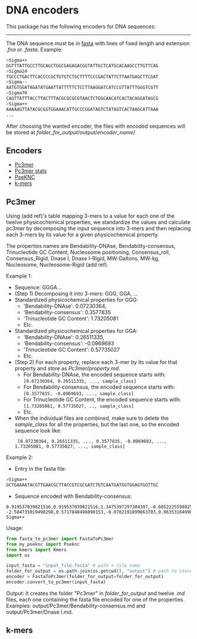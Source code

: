 # DNA encoders

This package has the following encoders for DNA sequences:

***

The DNA sequence must be in [fasta](https://en.wikipedia.org/wiki/FASTA_format) with lines of fixed length and extension 
_.fna_ or _.fasta_. Example:

```bash
>Sigma++
GGTTTATTGCCTTGCAGCTGGCGAGAGACGGTATTGCTCATGCACAAGCCTTGTTCAG
>Sigma24
TGCCCTGACTTCACCCCGCTGTGTCTGCTTTTCCCGACTATTCTTAATGAGCTTCGAT
>Sigma--
AATGTGGATAGATATGAATTATTTTTCTCCTTAAGGATCATCCGTTATTTGGGTCGTT
>Sigma70
CAGTTATTTACCTTACTTTACGCGCGCGTAACTCTGGCAACATCACTACAGGATAGCG
>Sigma++
AAAAAGTTATACGCGGTGGAAACATTGCCCGGATAGTCTATAGTCACTAAGCATTAAA
...
```

After choosing the wanted encoder, the files with encoded sequences will be stored at 
_folder_for_output_/output/_encoder_name_/

## Encoders
* [Pc3mer](#pc3mer)
* [Pc3mer stats](#pc3mer)
* [PseKNC](#pseknc)
* [k-mers](#k-mers)

## Pc3mer
Using (add ref)'s table mapping 3-mers to a value for each one of the twelve physicochemical properties, we 
standardize the values and calculate pc3mer by decomposing the input sequence into 3-mers and then replacing each 
3-mers by its value for a given physicochemical property.

The properties names are Bendability-DNAse, Bendability-consensus, Trinucleotide GC Content, Nucleosome positioning, 
Consensus_roll, Consensus_Rigid, Dnase I, Dnase I-Rigid, MW-Daltons, MW-kg, Nucleosome, Nucleosome-Rigid (add ref).

Example 1:
* Sequence: GGGA...
* (Step 1) Decomposing it into 3-mers: GGG, GGA, ...
* Standardized physicochemical properties for GGG: 
  * 'Bendability-DNAse': 0.07230364, 
  * 'Bendability-consensus': 0.3577835
  * 'Trinucleotide GC Content': 1.73205081
  * Etc.
* Standardized physicochemical properties for GGA:
  * 'Bendability-DNAse': 0.26511335, 
  * 'Bendability-consensus': -0.0969693
  * 'Trinucleotide GC Content': 0.57735027
  * Etc.
* (Step 2) For each property, replace each 3-mer by its value for that property and store as _Pc3mer/property.md_. 
  * For Bendability-DNAse, the encoded sequence starts with: ```[0.07230364, 0.26511335, ..., sample_class]```
  * For Bendability-consensus, the encoded sequence starts with: ```[0.3577835, -0.0969693, ..., sample_class]```
  * For Trinucleotide GC Content, the encoded sequence starts with: ```[1.73205081, 0.57735027, .., sample_class]```
  * Etc.
* When the individual files are combined, make sure to delete the _sample_class_ for all the properties, but
  the last one, so the encoded sequence look like:
  ```
   [0.07230364, 0.26511335, ..., 0.3577835, -0.0969693, ..., 1.73205081, 0.57735027, ..., sample_class]
  ```
  
Example 2:
* Entry in the fasta file: 
```bash
>Sigma++
GCTGAAAATACGTTGAACGCTTACCGTCGCGATCTGTCAATGATGGTGGAGTGGTTGC
```

* Sequence encoded with Bendability-consensus:
```
0.919537039821516,0.919537039821516,1.3475397297384397,-0.605222559882525,-2.745236029467144,-2.745236029467144, -2.584735019498298,0.5717848498890153,-0.0702191899863703,0.06353164998766837,0.06353164998766837,..., Sigma++
```

Usage:
```python
from fasta_to_pc3mer import FastaToPc3mer
from my_pseknc import Pseknc
from kmers import Kmers
import os

input_fasta = "input_file.fasta" # path + file name
folder_for_output = os.path.join(os.getcwd(), "output") # path to store the output
encoder = FastaToPc3mer(folder_for_output=folder_for_output)
encoder.convert_to_pc3mer(input_fasta)
```

Output:
It creates the folder "Pc3mer" in _folder_for_output_ and twelve _.md_ files, each one containing the fasta file encoded
for one of the properties. Examples: output/Pc3mer/Bendability-consensus.md and output/Pc3mer/Dnase I.md.


## k-mers




